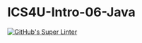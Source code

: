 # ICS4U-Intro-06-Java

[![GitHub's Super Linter](https://github.com/Myles-Trump/ICS4U-Intro-06-Java/workflows/GitHub's%20Super%20Linter/badge.svg)](https://github.com/Myles-Trump/ICS4U-Intro-06-Java/actions)  
